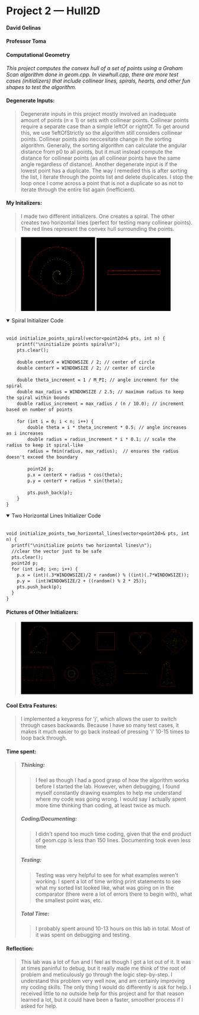 # Project 2 — Hull2D
#### David Gelinas
#### Professor Toma
#### Computational Geometry

*This project computes the convex hull of a set of points using a Graham Scan algorithm done in geom.cpp. In viewhull.cpp, there
are more test cases (initializers) that include collinear lines, spirals, hearts, and other fun shapes to test the algorithm.*

#### Degenerate Inputs:
> Degenerate inputs in this project mostly involved an inadequate amount of points (n ≤ 1) or sets with collinear points.
> Collinear points require a separate case than a simple leftOf or rightOf. To get around this, we use !leftOfStrictly so
> the algorithm still considers collinear points. Collinear points also neccesitate change in the sorting algorithm. Generally,
> the sorting algorithm can calculate the angular distance from p0 to all points, but it must instead compute the distance for
> collinear points (as all collinear points have the same angle regardless of distance). Another degenerate input is if the
> lowest point has a duplicate. The way I remedied this is after sorting the list, I iterate through the points list and delete
> duplicates. I stop the loop once I come across a point that is not a duplicate so as not to iterate through the entire list
> again (inefficient).

#### My Initalizers:
> I made two different initializers. One creates a spiral. The other creates two horizontal lines (perfect for testing many
> collinear points). The red lines represent the convex hull surrounding the points.

> <img src="spiral.png" alt="Spiral" width="200"/> <img src="two_horizontal_lines.png" alt="Two Horizontal Lines" width="200"/>
<details open>
<summary>Spiral Initializer Code</summary>
<br>
    
    void initialize_points_spiral(vector<point2d>& pts, int n) {
        printf("\ninitialize points spiral\n");
        pts.clear(); 

        double centerX = WINDOWSIZE / 2; // center of circle
        double centerY = WINDOWSIZE / 2; // center of circle
        
        double theta_increment = 1 / M_PI; // angle increment for the spiral
        double max_radius = WINDOWSIZE / 2.5; // maximum radius to keep the spiral within bounds
        double radius_increment = max_radius / (n / 10.0); // increment based on number of points
    
        for (int i = 0; i < n; i++) {
            double theta = i * theta_increment * 0.5; // angle increases as i increases
            double radius = radius_increment * i * 0.1; // scale the radius to keep it spiral-like
            radius = fmin(radius, max_radius);  // ensures the radius doesn't exceed the boundary
    
            point2d p;
            p.x = centerX + radius * cos(theta); 
            p.y = centerY + radius * sin(theta); 
            
            pts.push_back(p); 
        }
    }
</details>

<details open>
<summary>Two Horizontal Lines Initializer Code</summary>
<br>
    
    void initialize_points_two_horizontal_lines(vector<point2d>& pts, int n) {
      printf("\ninitialize points two horizontal lines\n"); 
      //clear the vector just to be safe 
      pts.clear();   
      point2d p; 
      for (int i=0; i<n; i++) {
        p.x = (int)(.3*WINDOWSIZE)/2 + random() % ((int)(.7*WINDOWSIZE)); 
        p.y =  (int)WINDOWSIZE/2 + ((random() % 2 * 25)); 
        pts.push_back(p); 
      }
    }
</details>

#### Pictures of Other Initializers:
> ![Ten Test Cases](shapes.png)

#### Cool Extra Features:
> I implemented a keypress for 'j', which allows the user to switch through cases backwards. Because I have so many test cases,
> it makes it much easier to go back instead of pressing 'i' 10-15 times to loop back through.

#### Time spent:
> ##### Thinking:
> > I feel as though I had a good grasp of how the algorithm works before I started the lab. However, when debugging, I found
> > myself constantly drawing examples to help me understand where my code was going wrong. I would say I actually spent more
> > time thinking than coding, at least twice as much.
> ##### Coding/Documenting:
> > I didn't spend too much time coding, given that the end product of geom.cpp is less than 150 lines. Documenting took even less
> > time
> ##### Testing:
> > Testing was very helpful to see for what examples weren't working. I spent a lot of time writing print statements to see what
> > my sorted list looked like, what was going on in the comparator (there were a lot of errors there to begin with), what the
> > smallest point was, etc.
> ##### Total Time:
> > I probably spent around 10-13 hours on this lab in total. Most of it was spent on debugging and testing.

#### Reflection:
> This lab was a lot of fun and I feel as though I got a lot out of it. It was at times paninful to debug, but it really made
> me think of the root of problem and meticulously go through the logic step-by-step. I understand this problem very well now,
> and am certainly improving my coding skills. The only thing I would do differently is ask for help. I received little to no
> outside help for this project and for that reason learned a lot, but it could have been a faster, smoother process if I asked
> for help. 




